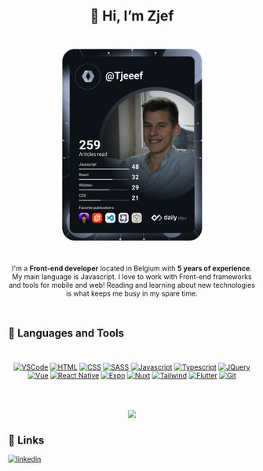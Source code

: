 <p>
<h1 align="center"><b>👋 Hi, I’m Zjef</b></h1>
</p>
<br />


<p align="center">
  <a href="https://app.daily.dev/Tjeeef"><img src="https://github.com/Tjeef/Tjeef/blob/main/devcard.svg" width="285" alt="Zjef Audeneart's Dev Card"/></a></p>
  <br />
  <p align="center">I'm a <b>Front-end developer</b> located in Belgium with <b>5 years of experience</b>. My main language is Javascript. I love to work with Front-end frameworks and tools for mobile and web! Reading and learning about new technologies is what keeps me busy in my spare time.</p>
<br />


## 🚀 Languages and Tools
<br />
<p align="center">
<a href="https://code.visualstudio.com/" target="_blank"><img src="https://unpkg.com/simple-icons@v6/icons/visualstudiocode.svg" alt="VSCode" width="40" height="40"/></a>
<a href="https://www.w3schools.com/html/" target="_blank"><img src="https://unpkg.com/simple-icons@v6/icons/html5.svg" alt="HTML" width="40" height="40"/></a>
<a href="https://www.w3schools.com/css/" target="_blank"><img src="https://unpkg.com/simple-icons@v6/icons/css3.svg" alt="CSS" width="40" height="40"/></a>
<a href="https://sass-lang.com/" target="_blank"><img src="https://unpkg.com/simple-icons@v6/icons/sass.svg" alt="SASS" width="40" height="40"/></a>
<a href="https://developer.mozilla.org/en-US/docs/Web/JavaScript" target="_blank"><img src="https://unpkg.com/simple-icons@v6/icons/javascript.svg" alt="Javascript" width="40" height="40"/></a>
<a href="https://www.typescriptlang.org/" target="_blank"><img src="https://unpkg.com/simple-icons@v6/icons/typescript.svg" alt="Typescript" width="40" height="40"/></a>
<a href="https://jquery.com/" target="_blank"><img src="https://unpkg.com/simple-icons@v6/icons/jquery.svg" alt="JQuery" width="40" height="40"/></a>
<a href="https://vuejs.org/" target="_blank"><img src="https://unpkg.com/simple-icons@v6/icons/vuedotjs.svg" alt="Vue" width="40" height="40"/></a>
<a href="https://reactnative.dev/" target="_blank"><img src="https://unpkg.com/simple-icons@v6/icons/react.svg" alt="React Native" width="40" height="40"/></a>
<a href="https://docs.expo.dev/" target="_blank"><img src="https://unpkg.com/simple-icons@v6/icons/expo.svg" alt="Expo" width="40" height="40"/></a>
<a href="https://nuxtjs.org/" target="_blank"><img src="https://unpkg.com/simple-icons@v6/icons/nuxtdotjs.svg" alt="Nuxt" width="40" height="40"/></a>
<a href="https://tailwindcss.com/" target="_blank"><img src="https://unpkg.com/simple-icons@v6/icons/tailwindcss.svg" alt="Tailwind" width="40" height="40"/></a>
<a href="https://flutter.dev/" target="_blank"><img src="https://unpkg.com/simple-icons@v6/icons/flutter.svg" alt="Flutter" width="40" height="40"/></a>
<a href="https://git-scm.com/" target="_blank"><img src="https://unpkg.com/simple-icons@v6/icons/git.svg" alt="Git" width="40" height="40"/></a>
</p>

<br />
<br />
<p align="center">
  <img src="https://github-readme-stats.vercel.app/api/top-langs?username=zjefa&layout=compact&theme=github_dark" width="400" />
</p>


## 🔗 Links
[![linkedin](https://img.shields.io/badge/linkedin-0A66C2?style=for-the-badge&logo=linkedin&logoColor=white)](https://www.linkedin.com/in/zjefaudenaert/)
